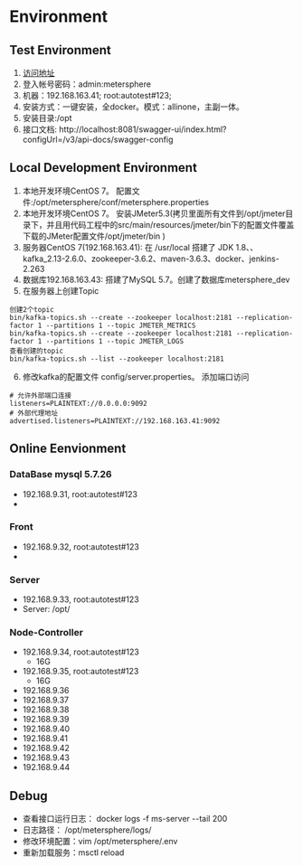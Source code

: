 # Environment
## Test Environment

1. [访问地址](http://192.168.163.41:8081/login)
2. 登入帐号密码：admin:metersphere
3. 机器：192.168.163.41; root:autotest#123; 
4. 安装方式：一键安装，全docker。模式：allinone，主副一体。
5. 安装目录:/opt
6. 接口文档: http://localhost:8081/swagger-ui/index.html?configUrl=/v3/api-docs/swagger-config

## Local Development Environment

1.  本地开发环境CentOS 7。 配置文件:/opt/metersphere/conf/metersphere.properties
2.  本地开发环境CentOS 7。 安装JMeter5.3(拷贝里面所有文件到/opt/jmeter目录下，并且用代码工程中的src/main/resources/jmeter/bin下的配置文件覆盖下载的JMeter配置文件/opt/jmeter/bin
    )
3.  服务器CentOS  7(192.168.163.41): 在 /usr/local 搭建了 JDK 1.8、、kafka_2.13-2.6.0、zookeeper-3.6.2、maven-3.6.3、docker、jenkins-2.263
4.  数据库192.168.163.43: 搭建了MySQL 5.7。创建了数据库metersphere_dev
5.  在服务器上创建Topic
```shell
创建2个topic
bin/kafka-topics.sh --create --zookeeper localhost:2181 --replication-factor 1 --partitions 1 --topic JMETER_METRICS
bin/kafka-topics.sh --create --zookeeper localhost:2181 --replication-factor 1 --partitions 1 --topic JMETER_LOGS
查看创建的topic
bin/kafka-topics.sh --list --zookeeper localhost:2181
```
6. 修改kafka的配置文件 config/server.properties。 添加端口访问
```properties
# 允许外部端口连接                                            
listeners=PLAINTEXT://0.0.0.0:9092
# 外部代理地址                                                
advertised.listeners=PLAINTEXT://192.168.163.41:9092
```
## Online Eenvionment
### DataBase mysql 5.7.26
- 192.168.9.31, root:autotest#123
- 
### Front
- 192.168.9.32, root:autotest#123
- 
### Server
- 192.168.9.33, root:autotest#123
- Server: /opt/
### Node-Controller
- 192.168.9.34, root:autotest#123
    - 16G
- 192.168.9.35, root:autotest#123
    - 16G
- 192.168.9.36
- 192.168.9.37
- 192.168.9.38
- 192.168.9.39
- 192.168.9.40
- 192.168.9.41
- 192.168.9.42
- 192.168.9.43
- 192.168.9.44
## Debug 

- 查看接口运行日志： docker logs -f ms-server --tail 200
- 日志路径： /opt/metersphere/logs/
- 修改环境配置：vim /opt/metersphere/.env
- 重新加载服务：msctl reload